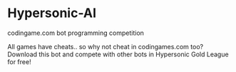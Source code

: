 # Hypersonic-AI
codingame.com bot programming competition

All games have cheats.. so why not cheat in codingames.com too?
Download this bot and compete with other bots in Hypersonic Gold League for free!
